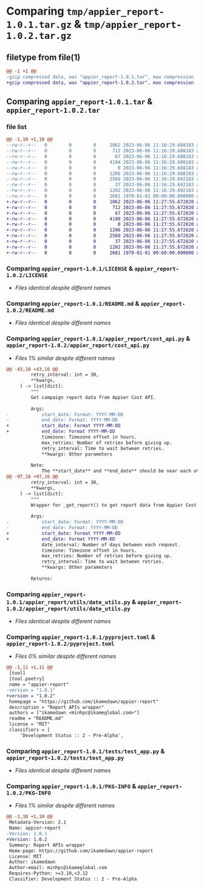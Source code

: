 # Comparing `tmp/appier_report-1.0.1.tar.gz` & `tmp/appier_report-1.0.2.tar.gz`

## filetype from file(1)

```diff
@@ -1 +1 @@
-gzip compressed data, was "appier_report-1.0.1.tar", max compression
+gzip compressed data, was "appier_report-1.0.2.tar", max compression
```

## Comparing `appier_report-1.0.1.tar` & `appier_report-1.0.2.tar`

### file list

```diff
@@ -1,10 +1,10 @@
--rw-r--r--   0        0        0     1062 2023-06-06 11:16:29.688183 appier_report-1.0.1/LICENSE
--rw-r--r--   0        0        0      712 2023-06-06 11:16:29.688183 appier_report-1.0.1/README.md
--rw-r--r--   0        0        0       67 2023-06-06 11:16:29.688183 appier_report-1.0.1/appier_report/__init__.py
--rw-r--r--   0        0        0     4194 2023-06-06 11:16:29.688183 appier_report-1.0.1/appier_report/cost_api.py
--rw-r--r--   0        0        0        0 2023-06-06 11:16:29.688183 appier_report-1.0.1/appier_report/utils/__init__.py
--rw-r--r--   0        0        0     1206 2023-06-06 11:16:29.688183 appier_report-1.0.1/appier_report/utils/date_utils.py
--rw-r--r--   0        0        0     2560 2023-06-06 11:16:29.692183 appier_report-1.0.1/pyproject.toml
--rw-r--r--   0        0        0       37 2023-06-06 11:16:29.692183 appier_report-1.0.1/tests/__init__.py
--rw-r--r--   0        0        0     1202 2023-06-06 11:16:29.692183 appier_report-1.0.1/tests/test_app.py
--rw-r--r--   0        0        0     2681 1970-01-01 00:00:00.000000 appier_report-1.0.1/PKG-INFO
+-rw-r--r--   0        0        0     1062 2023-06-06 11:27:55.672820 appier_report-1.0.2/LICENSE
+-rw-r--r--   0        0        0      712 2023-06-06 11:27:55.672820 appier_report-1.0.2/README.md
+-rw-r--r--   0        0        0       67 2023-06-06 11:27:55.672820 appier_report-1.0.2/appier_report/__init__.py
+-rw-r--r--   0        0        0     4190 2023-06-06 11:27:55.672820 appier_report-1.0.2/appier_report/cost_api.py
+-rw-r--r--   0        0        0        0 2023-06-06 11:27:55.672820 appier_report-1.0.2/appier_report/utils/__init__.py
+-rw-r--r--   0        0        0     1206 2023-06-06 11:27:55.672820 appier_report-1.0.2/appier_report/utils/date_utils.py
+-rw-r--r--   0        0        0     2560 2023-06-06 11:27:55.672820 appier_report-1.0.2/pyproject.toml
+-rw-r--r--   0        0        0       37 2023-06-06 11:27:55.672820 appier_report-1.0.2/tests/__init__.py
+-rw-r--r--   0        0        0     1202 2023-06-06 11:27:55.672820 appier_report-1.0.2/tests/test_app.py
+-rw-r--r--   0        0        0     2681 1970-01-01 00:00:00.000000 appier_report-1.0.2/PKG-INFO
```

### Comparing `appier_report-1.0.1/LICENSE` & `appier_report-1.0.2/LICENSE`

 * *Files identical despite different names*

### Comparing `appier_report-1.0.1/README.md` & `appier_report-1.0.2/README.md`

 * *Files identical despite different names*

### Comparing `appier_report-1.0.1/appier_report/cost_api.py` & `appier_report-1.0.2/appier_report/cost_api.py`

 * *Files 1% similar despite different names*

```diff
@@ -43,16 +43,16 @@
         retry_interval: int = 30,
         **kwargs,
     ) -> list[dict]:
         """
         Get campaign report data from Appier Cost API.
 
         Args:
-            start_date: Format: YYYY-MM-DD
-            end_date: Format: YYYY-MM-DD
+            start_date: Format YYYY-MM-DD
+            end_date: Format YYYY-MM-DD
             timezone: Timezone offset in hours.
             max_retries: Number of retries before giving up.
             retry_interval: Time to wait between retries.
             **kwargs: Other parameters
 
         Note:
             The **start_date** and **end_date** should be near each other (about 5 days apart),
@@ -97,16 +97,16 @@
         retry_interval: int = 30,
         **kwargs,
     ) -> list[dict]:
         """
         Wrapper for _get_report() to get report data from Appier Cost API.
 
         Args:
-            start_date: Format: YYYY-MM-DD
-            end_date: Format: YYYY-MM-DD
+            start_date: Format YYYY-MM-DD
+            end_date: Format YYYY-MM-DD
             date_interval: Number of days between each request.
             timezone: Timezone offset in hours.
             max_retries: Number of retries before giving up.
             retry_interval: Time to wait between retries.
             **kwargs: Other parameters
 
         Returns:
```

### Comparing `appier_report-1.0.1/appier_report/utils/date_utils.py` & `appier_report-1.0.2/appier_report/utils/date_utils.py`

 * *Files identical despite different names*

### Comparing `appier_report-1.0.1/pyproject.toml` & `appier_report-1.0.2/pyproject.toml`

 * *Files 0% similar despite different names*

```diff
@@ -1,11 +1,11 @@
 [tool]
 [tool.poetry]
 name = "appier-report"
-version = "1.0.1"
+version = "1.0.2"
 homepage = "https://github.com/ikamedawn/appier-report"
 description = "Report APIs wrapper"
 authors = ["ikamedawn <minhpc@ikameglobal.com>"]
 readme = "README.md"
 license = "MIT"
 classifiers = [
     'Development Status :: 2 - Pre-Alpha',
```

### Comparing `appier_report-1.0.1/tests/test_app.py` & `appier_report-1.0.2/tests/test_app.py`

 * *Files identical despite different names*

### Comparing `appier_report-1.0.1/PKG-INFO` & `appier_report-1.0.2/PKG-INFO`

 * *Files 1% similar despite different names*

```diff
@@ -1,10 +1,10 @@
 Metadata-Version: 2.1
 Name: appier-report
-Version: 1.0.1
+Version: 1.0.2
 Summary: Report APIs wrapper
 Home-page: https://github.com/ikamedawn/appier-report
 License: MIT
 Author: ikamedawn
 Author-email: minhpc@ikameglobal.com
 Requires-Python: >=3.10,<3.12
 Classifier: Development Status :: 2 - Pre-Alpha
```


